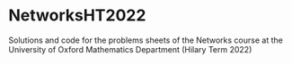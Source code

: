 # NetworksHT2022
Solutions and code for the problems sheets of the Networks course at the University of Oxford Mathematics Department (Hilary Term 2022)
